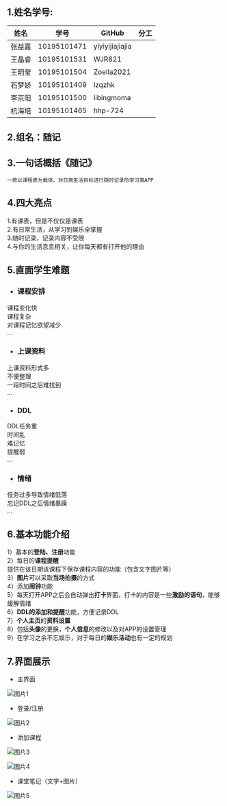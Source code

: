## 1.姓名学号:



| 姓名   | 学号        | GitHub     | 分工 |
| ------ | ----------- | ---------- | ---- |
| 张益嘉 | 10195101471 |  yiyiyijiajiajia          |      |
| 王晶睿 | 10195101531 |   WJR821         |      |
| 王玥莹 | 10195101504 |    Zoella2021        |      |
| 石梦娇 | 10195101409 | lzqzhk           |      |
| 李京阳 | 10195101500 | libingmoma |      |
| 杭海培 | 10195101465 |    hhp-724        |      |



##  2.组名：随记



## 3.一句话概括《随记》

 	一款以课程表为载体，对日常生活目标进行随时记录的学习类APP



## 4.四大亮点

  1.有课表，但是不仅仅是课表  
  2.有日常生活，从学习到娱乐全掌握  
  3.随时记录，记录内容不受限  
  4.与你的生活息息相关，让你每天都有打开他的理由  



## 5.直面学生难题

- ### 课程安排
课程变化快  
课程复杂  
对课程记忆欲望减少  
…
- ### 上课资料
上课资料形式多  
不便整理  
一段时间之后难找到  
…
- ### DDL
DDL任务重  
时间乱  
难记忆  
提醒弱  
…
- ### 情绪
任务过多导致情绪低落  
忘记DDL之后情绪暴躁  
…



## 6.基本功能介绍

1）基本的**登陆、注册**功能  
2）每日的**课程提醒**  
   提供在该日期该课程下保存课程内容的功能（包含文字图片等）  
3）**图片**可以采取**当场拍摄**的方式  
4）添加**闹钟**功能  
5）每天打开APP之后会自动弹出**打卡**界面，打卡的内容是一些**激励的语句**，能够缓解情绪  
6）**DDL的添加和提醒**功能，方便记录DDL  
7）**个人主页**的**资料设置**  
8）包括**头像**的更换，**个人信息**的修改以及对APP的设置管理  
9）在学习之余不忘娱乐，对于每日的**娱乐活动**也有一定的规划  

## 7.界面展示

- 主界面

![图片1](https://github.com/libingmoma/suiji/blob/main/docs/%E9%9A%8F%E8%AE%B0%E8%8D%89%E5%9B%BE/%E5%9B%BE%E7%89%87%201.png)

- 登录/注册

![图片2](https://github.com/libingmoma/suiji/blob/main/docs/%E9%9A%8F%E8%AE%B0%E8%8D%89%E5%9B%BE/%E5%9B%BE%E7%89%87%202.png)

- 添加课程

![图片3](https://github.com/libingmoma/suiji/blob/main/docs/%E9%9A%8F%E8%AE%B0%E8%8D%89%E5%9B%BE/%E5%9B%BE%E7%89%87%203.png)

![图片4](https://github.com/libingmoma/suiji/blob/main/docs/%E9%9A%8F%E8%AE%B0%E8%8D%89%E5%9B%BE/%E5%9B%BE%E7%89%87%204.png)

- 课堂笔记（文字+图片）

![图片5](https://github.com/libingmoma/suiji/blob/main/docs/%E9%9A%8F%E8%AE%B0%E8%8D%89%E5%9B%BE/%E5%9B%BE%E7%89%87%205.png)

